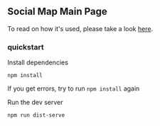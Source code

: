 ## Social Map Main Page

To read on how it's used, please take a look [here](https://github.com/OpenBudget/BudgetKey/blob/master/documentation/FrontEndDevelopment.md).

### quickstart

Install dependencies

```
npm install
```

If you get errors, try to run `npm install` again

Run the dev server

```
npm run dist-serve
```
